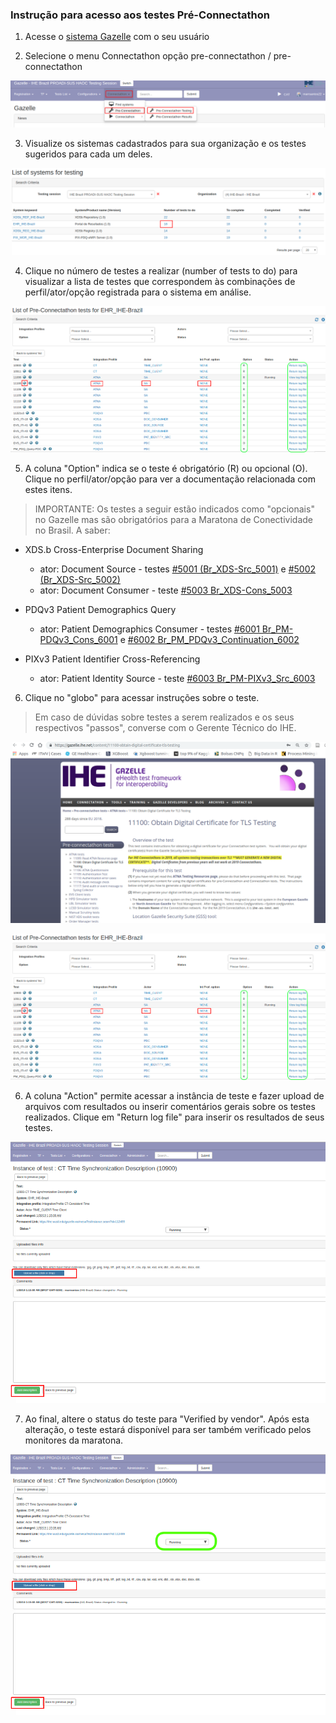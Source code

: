 ### Instrução para acesso aos testes Pré-Connectathon


1. Acesse o [sistema Gazelle](https://ihe.wustl.edu/gazelle-na/) com o seu usuário

2. Selecione o menu Connectathon opção pre-connectathon / pre-connectathon

![](./media/image6-1.png)

3. Visualize os sistemas cadastrados para sua organização e os testes sugeridos para cada um deles.

![](./media/image6-2.png)

4. Clique no número de testes a realizar (number of tests to do) para visualizar a lista de testes que correspondem às combinações de perfil/ator/opção registrada para o sistema em análise.

![](./media/image6-3.png)

5. A coluna "Option" indica se o teste é obrigatório (R) ou opcional (O). Clique no perfil/ator/opção para ver a documentação relacionada com estes itens. 

> IMPORTANTE: Os testes a seguir estão indicados como "opcionais" no Gazelle mas são obrigatórios para a Maratona de Conectividade no Brasil. A saber:

   - XDS.b Cross-Enterprise Document Sharing  
   
        - ator: Document Source - testes [#5001 (Br_XDS-Src_5001)](tech_inst-3.md) e [#5002 (Br_XDS-Src_5002)](tech_inst-3-2.md)  
        - ator: Document Consumer - teste [#5003 Br_XDS-Cons_5003](tech_inst-3-1.md)  

   - PDQv3 Patient Demographics Query

        - ator: Patient Demographics Consumer - testes [#6001 Br_PM-PDQv3_Cons_6001](tech_inst-4.md) e [#6002 Br_PM_PDQv3_Continuation_6002](tech_inst-4-1.md)

   - PIXv3 Patient Identifier Cross-Referencing 

        - ator: Patient Identity Source - teste [#6003 Br_PM-PIXv3_Src_6003](tech_inst-5.md)


6. Clique no "globo" para acessar instruções sobre o teste. 

> Em caso de dúvidas sobre testes a serem realizados e os seus respectivos "passos", converse com o Gerente Técnico do IHE.

![](./media/image6-4.png)

![](./media/image6-3.png)

6. A coluna "Action" permite acessar a instância de teste e fazer upload de arquivos com resultados ou inserir comentários gerais sobre os testes realizados. Clique em "Return log file" para inserir os resultados de seus testes. 

![](./media/image6-5.png)

7. Ao final, altere o status do teste para "Verified by vendor". Após esta alteração, o teste estará disponível para ser também verificado pelos monitores da maratona.

![](./media/image6-6.png)











